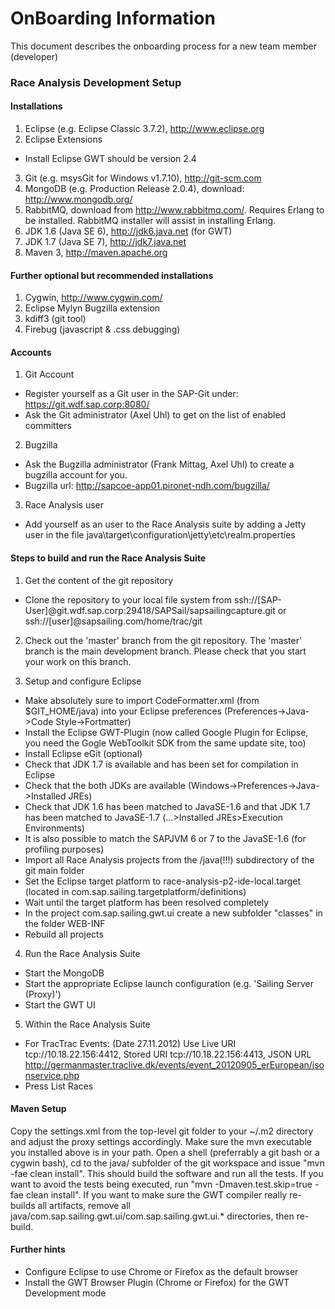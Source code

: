 # OnBoarding Information

This document describes the onboarding process for a new team member (developer)

### Race Analysis Development Setup

#### Installations

1. Eclipse (e.g. Eclipse Classic 3.7.2), http://www.eclipse.org
2. Eclipse Extensions
  * Install Eclipse GWT should be version 2.4
3. Git (e.g. msysGit for Windows v1.7.10), http://git-scm.com
4. MongoDB (e.g. Production Release 2.0.4), download: http://www.mongodb.org/
5. RabbitMQ, download from http://www.rabbitmq.com/. Requires Erlang to be installed. RabbitMQ installer will assist in installing Erlang.
6. JDK 1.6 (Java SE 6), http://jdk6.java.net (for GWT)
7. JDK 1.7 (Java SE 7), http://jdk7.java.net
8. Maven 3, http://maven.apache.org

#### Further optional but recommended installations

1. Cygwin, http://www.cygwin.com/
2. Eclipse Mylyn Bugzilla extension
3. kdiff3 (git tool)
4. Firebug (javascript & .css debugging)

#### Accounts

1. Git Account
- Register yourself as a Git user in the SAP-Git under: https://git.wdf.sap.corp:8080/
- Ask the Git administrator (Axel Uhl) to get on the list of enabled committers

2. Bugzilla
- Ask the Bugzilla administrator (Frank Mittag, Axel Uhl) to create a bugzilla account for you.
- Bugzilla url: http://sapcoe-app01.pironet-ndh.com/bugzilla/

3. Race Analysis user
- Add yourself as an user to the Race Analysis suite by adding a Jetty user in the file
  java\target\configuration\jetty\etc\realm.properties
 
#### Steps to build and run the Race Analysis Suite 
 
1. Get the content of the git repository
- Clone the repository to your local file system from ssh://[SAP-User]@git.wdf.sap.corp:29418/SAPSail/sapsailingcapture.git  or ssh://[user]@sapsailing.com/home/trac/git
 
2. Check out the 'master' branch from the git repository. The 'master' branch is the main development branch. Please check that you start your work on this branch.

3. Setup and configure Eclipse
  - Make absolutely sure to import CodeFormatter.xml (from $GIT_HOME/java) into your Eclipse preferences (Preferences->Java->Code Style->Fortmatter)
  - Install the Eclipse GWT-Plugin (now called Google Plugin for Eclipse, you need the Gogle WebToolkit SDK from the same update site, too)
  - Install Eclipse eGit (optional)
  - Check that JDK 1.7 is available and has been set for compilation in Eclipse
  - Check that the both JDKs are available (Windows->Preferences->Java->Installed JREs)
  - Check that JDK 1.6 has been matched to JavaSE-1.6 and that JDK 1.7 has been matched to JavaSE-1.7 (...>Installed JREs>Execution Environments)
  - It is also possible to match the SAPJVM 6 or 7 to the JavaSE-1.6 (for profiling purposes)
  - Import all Race Analysis projects from the /java(!!!) subdirectory of the git main folder
  - Set the Eclipse target platform to race-analysis-p2-ide-local.target (located in com.sap.sailing.targetplatform/definitions)
  - Wait until the target platform has been resolved completely
  - In the project com.sap.sailing.gwt.ui create a new subfolder "classes" in the folder WEB-INF
  - Rebuild all projects

4. Run the Race Analysis Suite
  - Start the MongoDB
  - Start the appropriate Eclipse launch configuration (e.g. 'Sailing Server (Proxy)')
  - Start the GWT UI 

5. Within the Race Analysis Suite
  - For TracTrac Events: (Date 27.11.2012) Use Live URI tcp://10.18.22.156:4412, Stored URI tcp://10.18.22.156:4413, JSON URL  http://germanmaster.traclive.dk/events/event_20120905_erEuropean/jsonservice.php
  - Press List Races

#### Maven Setup
Copy the settings.xml from the top-level git folder to your ~/.m2 directory and adjust the proxy settings accordingly. Make sure the mvn executable you installed above is in your path. Open a shell (preferrably a git bash or a cygwin bash), cd to the java/ subfolder of the git workspace and issue "mvn -fae clean install". This should build the software and run all the tests. If you want to avoid the tests being executed, run "mvn -Dmaven.test.skip=true -fae clean install". If you want to make sure the GWT compiler really re-builds all artifacts, remove all java/com.sap.sailing.gwt.ui/com.sap.sailing.gwt.ui.* directories, then re-build.

#### Further hints
- Configure Eclipse to use Chrome or Firefox as the default browser
- Install the GWT Browser Plugin (Chrome or Firefox) for the GWT Development mode